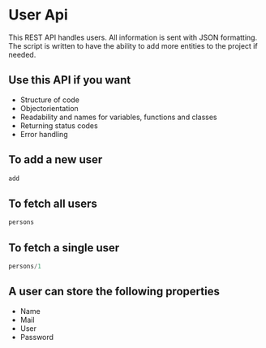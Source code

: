 # User Api

This REST API handles users. All information is sent with JSON formatting. The script is written to have the ability to add more entities to the project if needed.

## Use this API if you want
* Structure of code
* Objectorientation
* Readability and names for variables, functions and classes
* Returning status codes
* Error handling

## To add a new user
```PHP
add
```
## To fetch all users
```PHP
persons
```
## To fetch a single user
```PHP
persons/1
```
## A user can store the following properties
* Name
* Mail
* User
* Password
